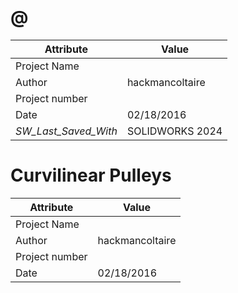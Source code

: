 # @
| Attribute | Value |
| ---  | ---     |
| Project Name |  |
| Author | hackmancoltaire |
| Project number |  |
| Date | 02/18/2016 |
| _SW_Last_Saved_With_ | SOLIDWORKS 2024 |
# Curvilinear Pulleys
| Attribute | Value |
| ---  | ---     |
| Project Name |  |
| Author | hackmancoltaire |
| Project number |  |
| Date | 02/18/2016 |
